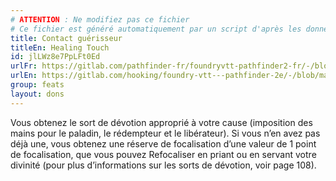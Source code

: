 ```yaml
---
# ATTENTION : Ne modifiez pas ce fichier
# Ce fichier est généré automatiquement par un script d'après les données du module Foundry VTT officiel et de sa traduction
title: Contact guérisseur
titleEn: Healing Touch
id: jlLWz8e7PpLFt0Ed
urlFr: https://gitlab.com/pathfinder-fr/foundryvtt-pathfinder2-fr/-/blob/master/data/feats/jlLWz8e7PpLFt0Ed.htm
urlEn: https://gitlab.com/hooking/foundry-vtt---pathfinder-2e/-/blob/master/packs/data/feats.db/healing-touch.json
group: feats
layout: dons
---
```

Vous obtenez le sort de dévotion approprié à votre cause (imposition des mains pour le paladin, le rédempteur et le libérateur). Si vous n’en avez pas déjà une, vous obtenez une réserve de focalisation d’une valeur de 1 point de focalisation, que vous pouvez Refocaliser en priant ou en servant votre divinité (pour plus d’informations sur les sorts de dévotion, voir page 108).



